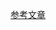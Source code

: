 [参考文章](https://github.com/taochangwan/Python3WebSpider/blob/master/8.4-%E5%BE%AE%E5%8D%9A%E5%AE%AB%E6%A0%BC%E9%AA%8C%E8%AF%81%E7%A0%81%E8%AF%86%E5%88%AB.md)